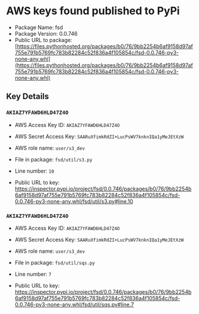 # AWS keys found published to PyPi

* Package Name: fsd
* Package Version: 0.0.746
* Public URL to package: [https://files.pythonhosted.org/packages/b0/76/9bb2254b6af9158d97af755e791b5769fc783b82284c52f836a4f105854c/fsd-0.0.746-py3-none-any.whl](https://files.pythonhosted.org/packages/b0/76/9bb2254b6af9158d97af755e791b5769fc783b82284c52f836a4f105854c/fsd-0.0.746-py3-none-any.whl)

## Key Details

### `AKIAZ7YFAWD6HLD47Z4O`

* AWS Access Key ID: `AKIAZ7YFAWD6HLD47Z4O`
* AWS Secret Access Key: `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` 
* AWS role name: `user/s3_dev`
* File in package: `fsd/util/s3.py`
* Line number: `10`

* Public URL to key: https://inspector.pypi.io/project/fsd/0.0.746/packages/b0/76/9bb2254b6af9158d97af755e791b5769fc783b82284c52f836a4f105854c/fsd-0.0.746-py3-none-any.whl/fsd/util/s3.py#line.10



### `AKIAZ7YFAWD6HLD47Z4O`

* AWS Access Key ID: `AKIAZ7YFAWD6HLD47Z4O`
* AWS Secret Access Key: `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` 
* AWS role name: `user/s3_dev`
* File in package: `fsd/util/sqs.py`
* Line number: `7`

* Public URL to key: https://inspector.pypi.io/project/fsd/0.0.746/packages/b0/76/9bb2254b6af9158d97af755e791b5769fc783b82284c52f836a4f105854c/fsd-0.0.746-py3-none-any.whl/fsd/util/sqs.py#line.7


